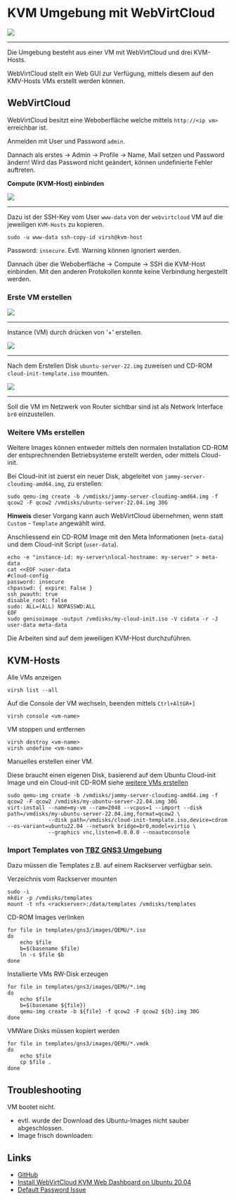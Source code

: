 KVM Umgebung mit WebVirtCloud
=============================

![](../images/kvm-webvirtcloud.png)

- - -

Die Umgebung besteht aus einer VM mit WebVirtCloud und drei KVM-Hosts.

WebVirtCloud stellt ein Web GUI zur Verfügung, mittels diesem auf den KMV-Hosts VMs erstellt werden können.

WebVirtCloud
------------

WebVirtCloud besitzt eine Weboberfläche welche mittels `http://<ip vm>` erreichbar ist.

Anmelden mit User und Password `admin`.

Dannach als erstes -> Admin -> Profile -> Name, Mail setzen und Password ändern! Wird das Password nicht geändert, können undefinierte Fehler auftreten.

**Compute (KVM-Host) einbinden**

![](../images/kvm-add-compute.png)

- - -

Dazu ist der SSH-Key vom User `www-data` von der `webvirtcloud` VM auf die jeweiligen `KVM-Hosts` zu kopieren.

    sudo -u www-data ssh-copy-id virsh@kvm-host
    
Password: `insecure`. Evtl. Warning können ignoriert werden.

Dannach über die Weboberfläche -> Compute -> SSH die KVM-Host einbinden. Mit den anderen Protokollen konnte keine Verbindung hergestellt werden.    

### Erste VM erstellen


![](../images/kvm-add-instance.png)

- - -

Instance (VM) durch drücken von '+' erstellen.

![](../images/kvm-instance-disk.png)

- - -

Nach dem Erstellen Disk `ubuntu-server-22.img` zuweisen und CD-ROM `cloud-init-template.iso` mounten.

![](../images/kvm-instance-network.png)

- - -

Soll die VM im Netzwerk von Router sichtbar sind ist als Network Interface `br0` einzustellen.

### Weitere VMs erstellen

Weitere Images können entweder mittels den normalen Installation CD-ROM der entsprechnenden Betriebsysteme erstellt werden,  oder mittels Cloud-init.

Bei Cloud-init ist zuerst ein neuer Disk, abgeleitet von `jammy-server-cloudimg-amd64.img`, zu erstellen:

    sudo qemu-img create -b /vmdisks/jammy-server-cloudimg-amd64.img -f qcow2 -F qcow2 /vmdisks/ubuntu-server-22.04.img 30G
    
**Hinweis** dieser Vorgang kann auch WebVirtCloud übernehmen, wenn statt `Custom` - `Template` angewählt wird.    
    
Anschliessend ein CD-ROM Image mit den Meta Informationen (`meta-data`) und dem Cloud-init Script (`user-data`).

    echo -e "instance-id: my-server\nlocal-hostname: my-server" > meta-data
    cat <<EOF >user-data
    #cloud-config
    password: insecure
    chpasswd: { expire: False }
    ssh_pwauth: true
    disable_root: false
    sudo: ALL=(ALL) NOPASSWD:ALL
    EOF
    sudo genisoimage -output /vmdisks/my-cloud-init.iso -V cidata -r -J user-data meta-data     

Die Arbeiten sind auf dem jeweiligen KVM-Host durchzuführen.

KVM-Hosts
---------

Alle VMs anzeigen

    virsh list --all
    
Auf die Console der VM wechseln, beenden mittels `Ctrl+AltGR+]`

    virsh console <vm-name>    
    
VM stoppen und entfernen

    virsh destroy <vm-name>
    virsh undefine <vm-name>
    
Manuelles erstellen einer VM.

Diese braucht einen eigenen Disk, basierend auf dem Ubuntu Cloud-init Image und ein Cloud-init CD-ROM siehe [weitere VMs erstellen](#weitere-vms-erstellen)

    sudo qemu-img create -b /vmdisks/jammy-server-cloudimg-amd64.img -f qcow2 -F qcow2 /vmdisks/my-ubuntu-server-22.04.img 30G
    virt-install --name=my-vm --ram=2048 --vcpus=1 --import --disk path=/vmdisks/my-ubuntu-server-22.04.img,format=qcow2 \
                 --disk path=/vmdisks/cloud-init-template.iso,device=cdrom --os-variant=ubuntu22.04 --network bridge=br0,model=virtio \
                 --graphics vnc,listen=0.0.0.0 --noautoconsole 

### Import Templates von [TBZ GNS3 Umgebung](https://gitlab.com/ch-tbz-it/Stud/allgemein/tbzcloud-gns3)   

Dazu müssen die Templates z.B. auf einem Rackserver verfügbar sein.

Verzeichnis vom Rackserver mounten

    sudo -i
    mkdir -p /vmdisks/templates
    mount -t nfs <rackserver>:/data/templates /vmdisks/templates
    
CD-ROM Images verlinken

    for file in templates/gns3/images/QEMU/*.iso
    do 
        echo $file
        b=$(basename $file)
        ln -s $file $b
    done


Installierte VMs RW-Disk erzeugen

    for file in templates/gns3/images/QEMU/*.img 
    do
        echo $file
        b=$(basename ${file})
        qemu-img create -b ${file} -f qcow2 -F qcow2 ${b}.img 30G
    done
    
VMWare Disks müssen kopiert werden

    for file in templates/gns3/images/QEMU/*.vmdk 
    do
        echo $file
        cp $file .
    done   
    
  
Troubleshooting
---------------

VM bootet nicht.

* evtl. wurde der Download des Ubuntu-Images nicht sauber abgeschlossen. 
* Image frisch downloaden: 

Links
-----

* [GitHub](https://github.com/retspen/webvirtcloud)
* [Install WebVirtCloud KVM Web Dashboard on Ubuntu 20.04](https://techviewleo.com/install-webvirtcloud-kvm-web-dashboard-on-ubuntu/)
* [Default Password Issue](https://github.com/retspen/webvirtcloud/issues/2)    
